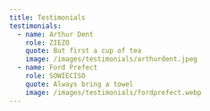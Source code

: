 ```yaml
---
title: Testimonials
testimonials:
  - name: Arthur Dent
    role: ZIEZO
    quote: But first a cup of tea
    image: /images/testimonials/arthurdent.jpeg
  - name: Ford Prefect
    role: SOWIECISO
    quote: Always bring a towel
    image: /images/testimonials/fordprefect.webp
---
```

